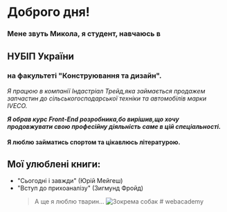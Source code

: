 # Доброго дня!

### Мене звуть Микола, я студент, навчаюсь в

## НУБІП України

### на факультеті "Конструювання та дизайн".

_Я працюю в компанії Індастріал Трейд,яка займається продажем запчастин до сільськогосподарської техніки та автомобілів марки IVECO._

**_Я обрав курс Front-End розробника,бо вирішив,що хочу продовжувати свою професійну діяльність саме в цій спеціальності._**

#### Я люблю займатись спортом та цікавлюсь літературою.

## Мої улюблені книги:

- "Сьогодні і завжди" (Юрій Мейгеш)
- "Вступ до прихоаналізу" (Зигмунд Фройд)
  > А ще я люблю тварин...
  > ![Зокрема собак](dog.jpg)
#   w e b a c a d e m y  
 